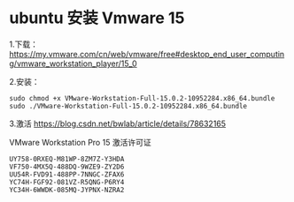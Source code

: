 # ubuntu 安装 Vmware 15
1.下载：
  https://my.vmware.com/cn/web/vmware/free#desktop_end_user_computing/vmware_workstation_player/15_0

2.安装：

  ```
  sudo chmod +x VMware-Workstation-Full-15.0.2-10952284.x86_64.bundle 
  sudo ./VMware-Workstation-Full-15.0.2-10952284.x86_64.bundle 
  ```

3.激活
  https://blog.csdn.net/bwlab/article/details/78632165

VMware Workstation Pro 15 激活许可证
  ```
  UY758-0RXEQ-M81WP-8ZM7Z-Y3HDA
  VF750-4MX5Q-488DQ-9WZE9-ZY2D6
  UU54R-FVD91-488PP-7NNGC-ZFAX6
  YC74H-FGF92-081VZ-R5QNG-P6RY4
  YC34H-6WWDK-085MQ-JYPNX-NZRA2
  ```
